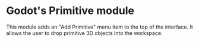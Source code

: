 # Godot's Primitive module

This module adds an "Add Primitive" menu item to the top of the interface. It allows the user to drop primitive 3D objects into the workspace.
